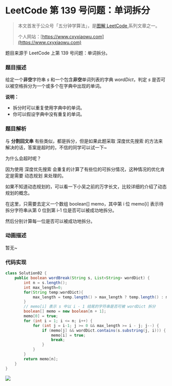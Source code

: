 # LeetCode 第 139 号问题：单词拆分

> 本文首发于公众号「五分钟学算法」，是[图解 LeetCode ](<https://github.com/MisterBooo/LeetCodeAnimation>)系列文章之一。
>
> 个人网站：[https://www.cxyxiaowu.com](https://www.cxyxiaowu.com)

题目来源于 LeetCode 上第 139 号问题：单词拆分。

### 题目描述

给定一个**非空**字符串 *s* 和一个包含**非空**单词列表的字典 *wordDict*，判定 *s* 是否可以被空格拆分为一个或多个在字典中出现的单词。

**说明：**

- 拆分时可以重复使用字典中的单词。
- 你可以假设字典中没有重复的单词。



### 题目解析

与 **分割回文串** 有些类似，都是拆分，但是如果此题采取 深度优先搜索 的方法来解决的话，答案是超时的，不信的同学可以试一下~

为什么会超时呢？

因为使用 深度优先搜索 会重复的计算了有些位的可拆分情况，这种情况的优化肯定是需要 动态规划 来处理的。

如果不知道动态规划的，可以看一下小吴之前的万字长文，比较详细的介绍了动态规划的概念。

在这里，只需要去定义一个数组 boolean[] memo，其中第 i 位 memo[i] 表示待拆分字符串从第 0 位到第 i-1 位是否可以被成功地拆分。

然后分别计算每一位是否可以被成功地拆分。



### 动画描述

暂无~

### 代码实现



```java
class Solution02 {
    public boolean wordBreak(String s, List<String> wordDict) {
        int n = s.length();
        int max_length=0;
        for(String temp:wordDict){
            max_length = temp.length() > max_length ? temp.length() : max_length;
        }
        // memo[i] 表示 s 中以 i - 1 结尾的字符串是否可被 wordDict 拆分
        boolean[] memo = new boolean[n + 1];
        memo[0] = true;
        for (int i = 1; i <= n; i++) {
            for (int j = i-1; j >= 0 && max_length >= i - j; j--) {
                if (memo[j] && wordDict.contains(s.substring(j, i))) {
                    memo[i] = true;
                    break;
                }
            }
        }
        return memo[n];
    }
}
```



![](https://blog-1257126549.cos.ap-guangzhou.myqcloud.com/blog/8s46l.png)